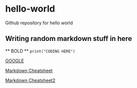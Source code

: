 # hello-world
Github repository for hello world

## Writing random markdown stuff in here

** BOLD **
` print("CODING HERE") `

[GOOGLE](https://www.google.com)

[Markdown Cheatsheet](https://www.markdownguide.org/cheat-sheet/)

[Markdown Cheatsheet2](https://www.markdownguide.org/cheat-sheet/)
